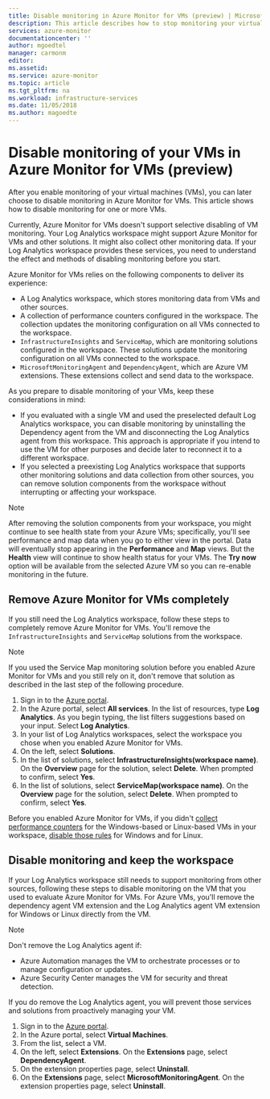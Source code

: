 ```yaml
---
title: Disable monitoring in Azure Monitor for VMs (preview) | Microsoft Docs
description: This article describes how to stop monitoring your virtual machines in Azure Monitor for VMs.
services: azure-monitor
documentationcenter: ''
author: mgoedtel
manager: carmonm
editor: 
ms.assetid: 
ms.service: azure-monitor
ms.topic: article
ms.tgt_pltfrm: na
ms.workload: infrastructure-services
ms.date: 11/05/2018
ms.author: magoedte
---
```


# Disable monitoring of your VMs in Azure Monitor for VMs (preview)

After you enable monitoring of your virtual machines (VMs), you can later choose to disable monitoring in Azure Monitor for VMs. This article shows how to disable monitoring for one or more VMs.  

Currently, Azure Monitor for VMs doesn't support selective disabling of VM monitoring. Your Log Analytics workspace might support Azure Monitor for VMs and other solutions. It might also collect other monitoring data. If your Log Analytics workspace provides these services, you need to understand the effect and methods of disabling monitoring before you start.

Azure Monitor for VMs relies on the following components to deliver its experience:

* A Log Analytics workspace, which stores monitoring data from VMs and other sources.
* A collection of performance counters configured in the workspace. The collection updates the monitoring configuration on all VMs connected to the workspace.
* `InfrastructureInsights` and `ServiceMap`, which are monitoring solutions configured in the workspace. These solutions update the monitoring configuration on all VMs connected to the workspace.
* `MicrosoftMonitoringAgent` and `DependencyAgent`, which are Azure VM extensions. These extensions collect and send data to the workspace.

As you prepare to disable monitoring of your VMs, keep these considerations in mind:

* If you evaluated with a single VM and used the preselected default Log Analytics workspace, you can disable monitoring by uninstalling the Dependency agent from the VM and disconnecting the Log Analytics agent from this workspace. This approach is appropriate if you intend to use the VM for other purposes and decide later to reconnect it to a different workspace.
* If you selected a preexisting Log Analytics workspace that supports other monitoring solutions and data collection from other sources, you can remove solution components from the workspace without interrupting or affecting your workspace.  

>[!NOTE]
> After removing the solution components from your workspace, you might continue to see health state from your Azure VMs; specifically, you'll see performance and map data when you go to either view in the portal. Data will eventually stop appearing in the **Performance** and **Map** views. But the **Health** view will continue to show health status for your VMs. The **Try now** option will be available from the selected Azure VM so you can re-enable monitoring in the future.  

## Remove Azure Monitor for VMs completely

If you still need the Log Analytics workspace, follow these steps to completely remove Azure Monitor for VMs. You'll remove the `InfrastructureInsights` and `ServiceMap` solutions from the workspace.  

>[!NOTE]
>If you used the Service Map monitoring solution before you enabled Azure Monitor for VMs and you still rely on it, don't remove that solution as described in the last step of the following procedure.  
>

1. Sign in to the [Azure portal](https://portal.azure.com).
2. In the Azure portal, select **All services**. In the list of resources, type **Log Analytics**. As you begin typing, the list filters suggestions based on your input. Select **Log Analytics**.
3. In your list of Log Analytics workspaces, select the workspace you chose when you enabled Azure Monitor for VMs.
4. On the left, select **Solutions**.  
5. In the list of solutions, select **InfrastructureInsights(workspace name)**. On the **Overview** page for the solution, select **Delete**. When prompted to confirm, select **Yes**.  
6. In the list of solutions, select **ServiceMap(workspace name)**. On the **Overview** page for the solution, select **Delete**. When prompted to confirm, select **Yes**.  

Before you enabled Azure Monitor for VMs, if you didn't [collect performance counters](vminsights-enable-overview.md#performance-counters-enabled) for the Windows-based or Linux-based VMs in your workspace, [disable those rules](../platform/data-sources-performance-counters.md#configuring-performance-counters) for Windows and for Linux.

## Disable monitoring and keep the workspace  

If your Log Analytics workspace still needs to support monitoring from other sources, following these steps to disable monitoring on the VM that you used to evaluate Azure Monitor for VMs. For Azure VMs, you'll remove the dependency agent VM extension and the Log Analytics agent VM extension for Windows or Linux directly from the VM. 

>[!NOTE]
>Don't remove the Log Analytics agent if: 
>
> * Azure Automation manages the VM to orchestrate processes or to manage configuration or updates. 
> * Azure Security Center manages the VM for security and threat detection. 
>
> If you do remove the Log Analytics agent, you will prevent those services and solutions from proactively managing your VM. 

1. Sign in to the [Azure portal](https://portal.azure.com). 
2. In the Azure portal, select **Virtual Machines**. 
3. From the list, select a VM. 
4. On the left, select **Extensions**. On the **Extensions** page, select **DependencyAgent**.
5. On the extension properties page, select **Uninstall**.
6. On the **Extensions** page, select **MicrosoftMonitoringAgent**. On the extension properties page, select **Uninstall**.  

